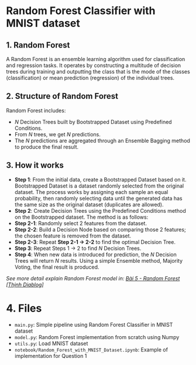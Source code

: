 # Random Forest Classifier with MNIST dataset
## 1. Random Forest
A Random Forest is an ensemble learning algorithm used for classification and regression tasks. It operates by constructing a multitude of decision trees during training and outputting the class that is the mode of the classes (classification) or mean prediction (regression) of the individual trees.

## 2. Structure of Random Forest
Random Forest includes:
- $N$ Decision Trees built by Bootstrapped Dataset using Predefined Conditions.
- From $N$ trees, we get $N$ predictions.
- The $N$ predictions are aggregated through an Ensemble Bagging method to produce the final result.

## 3. How it works
- **Step 1**: From the initial data, create a Bootstrapped Dataset based on it.
Bootstrapped Dataset is a dataset randomly selected from the original dataset. The process works by assigning each sample an equal probability, then randomly selecting data until the generated data has the same size as the original dataset (duplicates are allowed).
- **Step 2**: Create Decision Trees using the Predefined Conditions method on the Bootstrapped dataset. The method is as follows:
- **Step 2-1**: Randomly select 2 features from the dataset.
- **Step 2-2**: Build a Decision Node based on comparing those 2 features; the chosen feature is removed from the dataset.
- **Step 2-3**: Repeat **Step 2-1 → 2-2** to find the optimal Decision Tree.
- **Step 3**: Repeat Steps 1 → 2 to find $N$ Decision Trees.
- **Step 4**: When new data is introduced for prediction, the $N$ Decision Trees will return $N$ results. Using a simple Ensemble method, Majority Voting, the final result is produced.


*See more detail explain Random Forest model in: [Bài 5 - Random Forest [Thịnh Diablog]](https://flowery-fairy-f0d.notion.site/B-i-5-Random-Forest-d39ed94c6c1240c0b87f1708e5358f12?pvs=4)*

# 4. Files
- `main.py`: Simple pipeline using Random Forest Classifier in MNIST dataset
- `model.py`: Random Forest implementation from scratch using Numpy
- `utils.py`: Load MNIST dataset
- `notebook/Random_Forest_with_MNIST_Dataset.ipynb`: Example of implementation for Question 1